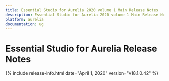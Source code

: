 ```yaml
---
title: Essential Studio for Aurelia 2020 volume 1 Main Release Notes  
description: Essential Studio for Aurelia 2020 volume 1 Main Release Notes  
platform: aurelia
documentation: ug
---
```


# Essential Studio for Aurelia  Release Notes  

{% include release-info.html date="April 1, 2020"  version="v18.1.0.42" %} 







